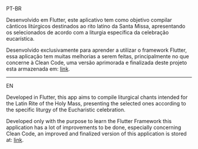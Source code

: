 PT-BR

Desenvolvido em Flutter, este aplicativo tem como objetivo compilar cânticos litúrgicos destinados ao rito latino da Santa Missa, apresentando os selecionados de acordo com a liturgia específica da celebração eucarística.

Desenvolvido exclusivamente para aprender a utilizar o framework Flutter, essa aplicação tem muitas melhorias a serem feitas, principalmente no que concerne à Clean Code, uma versão aprimorada e finalizada deste projeto esta armazenada em: [link](https://github.com/ddiasguto/mliturgica-evolved).


-------------------------
EN

Developed in Flutter, this app aims to compile liturgical chants intended for the Latin Rite of the Holy Mass, presenting the selected ones according to the specific liturgy of the Eucharistic celebration.


Developed only with the purpose to learn the Flutter Framework this application has a lot of improvements to be done, especially concerning Clean Code, an improved and finalized version of this application is stored at: [link](https://github.com/ddiasguto/mliturgica-evolved).
